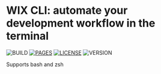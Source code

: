 # WIX CLI: automate your development workflow in the terminal
![BUILD](https://badgen.net/badge/Build/passing/green)
[![PAGES](https://badgen.net/badge/Pages/passing/green)](https://hwixley.github.io/wix-cli/)
[![LICENSE](https://badgen.net/badge/License/MIT/purple)](https://github.com/hwixley/wix-cli/blob/master/LICENSE.md)
![VERSION](https://badgen.net/badge/Version/0.0.0.0/blue)

Supports bash and zsh

#

